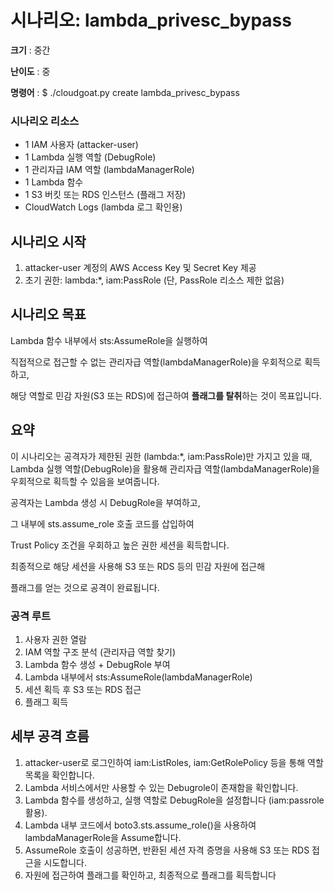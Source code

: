 # **시나리오: lambda_privesc_bypass**

**크기** : 중간

**난이도** : 중 

**명령어** : $ ./cloudgoat.py create lambda_privesc_bypass 

### 시나리오 리소스

- 1 IAM 사용자 (attacker-user)
- 1 Lambda 실행 역할 (DebugRole)
- 1 관리자급 IAM 역할 (lambdaManagerRole)
- 1 Lambda 함수
- 1 S3 버킷 또는 RDS 인스턴스 (플래그 저장)
- CloudWatch Logs (lambda 로그 확인용)

## 시나리오 시작

1. attacker-user 계정의 AWS Access Key 및 Secret Key 제공
2. 초기 권한: lambda:*, iam:PassRole (단, PassRole 리소스 제한 없음)

## 시나리오 목표

Lambda 함수 내부에서 sts:AssumeRole을 실행하여

직접적으로 접근할 수 없는 관리자급 역할(lambdaManagerRole)을 우회적으로 획득하고,

해당 역할로 민감 자원(S3 또는 RDS)에 접근하여 **플래그를 탈취**하는 것이 목표입니다.

## 요약

이 시나리오는 공격자가 제한된 권한 (lambda:*, iam:PassRole)만 가지고 있을 때, Lambda 실행 역할(DebugRole)을 활용해 관리자급 역할(lambdaManagerRole)을 우회적으로 획득할 수 있음을 보여줍니다.

공격자는 Lambda 생성 시 DebugRole을 부여하고,

그 내부에 sts.assume_role 호출 코드를 삽입하여

Trust Policy 조건을 우회하고 높은 권한 세션을 획득합니다.

최종적으로 해당 세션을 사용해 S3 또는 RDS 등의 민감 자원에 접근해

플래그를 얻는 것으로 공격이 완료됩니다.

### 공격 루트

1. 사용자 권한 열람
2. IAM 역할 구조 분석 (관리자급 역할 찾기)
3. Lambda 함수 생성 + DebugRole 부여
4. Lambda 내부에서 sts:AssumeRole(lambdaManagerRole)
5. 세션 획득 후 S3 또는 RDS 접근
6. 플래그 획득

## 세부 공격 흐름

1. attacker-user로 로그인하여 iam:ListRoles, iam:GetRolePolicy 등을 통해 역할 목록을 확인합니다.
2. Lambda 서비스에서만 사용할 수 있는 Debugrole이 존재함을 확인합니다.
3. Lambda 함수를 생성하고, 실행 역할로 DebugRole을 설정합니다 (iam:passrole 활용).
4. Lambda 내부 코드에서 boto3.sts.assume_role()을 사용하여 lambdaManagerRole을 Assume합니다.
5. AssumeRole 호출이 성공하면, 반환된 세션 자격 증명을 사용해 S3 또는 RDS 접근을 시도합니다.
6. 자원에 접근하여 플래그를 확인하고, 최종적으로 플래그를 획득합니다